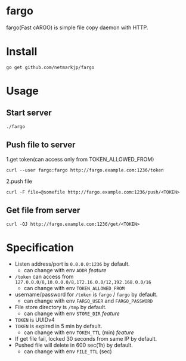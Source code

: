 fargo
==================

fargo(Fast cARGO) is simple file copy daemon with HTTP.

# Install

```
go get github.com/netmarkjp/fargo
```

# Usage

## Start server

```
./fargo
```

## Push file to server

1.get token(can access only from TOKEN_ALLOWED_FROM)

```
curl --user fargo:fargo http://fargo.example.com:1236/token
```

2.push file

```
curl -F file=@somefile http://fargo.example.com:1236/push/<TOKEN>
```

## Get file from server

```
curl -OJ http://fargo.example.com:1236/get/<TOKEN>
```

# Specification

- Listen address/port is ``0.0.0.0:1236`` by default.
    - can change with env ``ADDR`` *feature*
- ``/token`` can access from ``127.0.0.0/8,10.0.0.0/8,172.16.0.0/12,192.168.0.0/16``
    - can change with env ``TOKEN_ALLOWED_FROM``
- username/password for ``/token`` is ``fargo`` / ``fargo`` by default.
    - can change with env ``FARGO_USER`` and ``FARGO_PASSWORD``
- File store directory is ``/tmp`` by default.
    - can change with env ``STORE_DIR`` *feature*
- ``TOKEN`` is UUIDv4
- ``TOKEN`` is expired in 5 min by default.
    - can change with env ``TOKEN_TTL`` (min) *feature*
- If get file fail, locked 30 seconds from same IP by default.
- Pushed file will delete in 600 sec(1h) by default.
    - can change with env ``FILE_TTL`` (sec)

